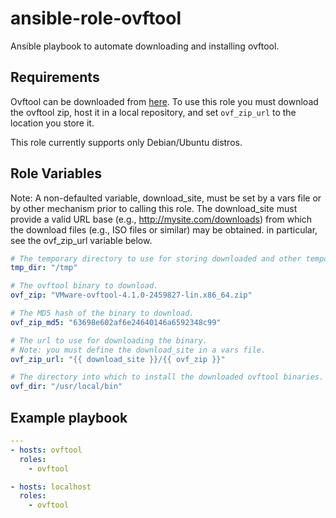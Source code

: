 # ansible-role-ovftool

Ansible playbook to automate downloading and installing ovftool.

## Requirements

Ovftool can be downloaded from [here](https://www.vmware.com/support/developer/ovf/). To use this role you must 
download the ovftool zip, host it in a local repository, and set `ovf_zip_url` to the location you store it.

This role currently supports only Debian/Ubuntu distros.

## Role Variables

Note: A non-defaulted variable, download_site, must be set by a vars file
or by other mechanism prior to calling this role. The download_site must
provide a valid URL base (e.g., http://mysite.com/downloads)
from which the download files (e.g., ISO files or similar) may be obtained.
in particular, see the ovf_zip_url variable below.

```yaml
# The temporary directory to use for storing downloaded and other temporary file.
tmp_dir: "/tmp"

# The ovftool binary to download.
ovf_zip: "VMware-ovftool-4.1.0-2459827-lin.x86_64.zip"

# The MD5 hash of the binary to download.
ovf_zip_md5: "63698e602af6e24640146a6592348c99"

# The url to use for downloading the binary.
# Note: you must define the download_site in a vars file.
ovf_zip_url: "{{ download_site }}/{{ ovf_zip }}"

# The directory into which to install the downloaded ovftool binaries.
ovf_dir: "/usr/local/bin"
```

## Example playbook

```yaml
---
- hosts: ovftool
  roles:
    - ovftool

- hosts: localhost
  roles:
    - ovftool
```
